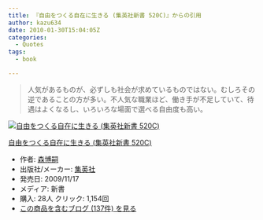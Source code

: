 ```yaml
---
title: 『自由をつくる自在に生きる (集英社新書 520C)』からの引用
author: kazu634
date: 2010-01-30T15:04:05Z
categories:
  - Quotes
tags:
  - book

---
```

<div class="section">
<blockquote>
<p>
      人気があるものが、必ずしも社会が求めているものではない。むしろその逆であることの方が多い。不人気な職業ほど、働き手が不足していて、待遇はよくなるし、いろいろな場面で選べる自由度も高い。
</p>
</blockquote>
  
<div class="hatena-asin-detail">
<a href="http://www.amazon.co.jp/dp/4087205207/?tag=hatena_st1-22&ascsubtag=d-7ibv" onclick="__gaTracker('send', 'event', 'outbound-article', 'http://www.amazon.co.jp/dp/4087205207/?tag=hatena_st1-22&ascsubtag=d-7ibv', '');"><img src="https://images-na.ssl-images-amazon.com/images/I/41H7gCaSwaL._SL160_.jpg" class="hatena-asin-detail-image" alt="自由をつくる自在に生きる (集英社新書 520C)" title="自由をつくる自在に生きる (集英社新書 520C)" /></a></p> 
    
<div class="hatena-asin-detail-info">
<p class="hatena-asin-detail-title">
<a href="http://www.amazon.co.jp/dp/4087205207/?tag=hatena_st1-22&ascsubtag=d-7ibv" onclick="__gaTracker('send', 'event', 'outbound-article', 'http://www.amazon.co.jp/dp/4087205207/?tag=hatena_st1-22&ascsubtag=d-7ibv', '自由をつくる自在に生きる (集英社新書 520C)');">自由をつくる自在に生きる (集英社新書 520C)</a>
</p>
      
<ul>
<li>
<span class="hatena-asin-detail-label">作者:</span> <a href="http://d.hatena.ne.jp/keyword/%BF%B9%C7%EE%BB%CC" onclick="__gaTracker('send', 'event', 'outbound-article', 'http://d.hatena.ne.jp/keyword/%BF%B9%C7%EE%BB%CC', '森博嗣');" class="keyword">森博嗣</a>
</li>
<li>
<span class="hatena-asin-detail-label">出版社/メーカー:</span> <a href="http://d.hatena.ne.jp/keyword/%BD%B8%B1%D1%BC%D2" onclick="__gaTracker('send', 'event', 'outbound-article', 'http://d.hatena.ne.jp/keyword/%BD%B8%B1%D1%BC%D2', '集英社');" class="keyword">集英社</a>
</li>
<li>
<span class="hatena-asin-detail-label">発売日:</span> 2009/11/17
</li>
<li>
<span class="hatena-asin-detail-label">メディア:</span> 新書
</li>
<li>
<span class="hatena-asin-detail-label">購入</span>: 28人 <span class="hatena-asin-detail-label">クリック</span>: 1,154回
</li>
<li>
<a href="http://d.hatena.ne.jp/asin/4087205207" onclick="__gaTracker('send', 'event', 'outbound-article', 'http://d.hatena.ne.jp/asin/4087205207', 'この商品を含むブログ (137件) を見る');" target="_blank">この商品を含むブログ (137件) を見る</a>
</li>
</ul>
</div>
    
<div class="hatena-asin-detail-foot">
</div>
</div>
</div>
